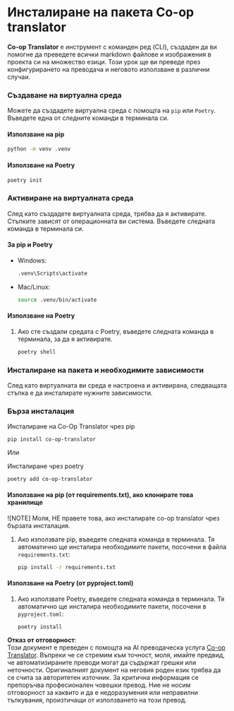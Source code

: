 <!--
CO_OP_TRANSLATOR_METADATA:
{
  "original_hash": "b6d85d887d2664539a438dae5d0dfa50",
  "translation_date": "2025-06-12T18:37:38+00:00",
  "source_file": "getting_started/command-line-guide/install-package.md",
  "language_code": "bg"
}
-->
# Инсталиране на пакета Co-op translator

**Co-op Translator** е инструмент с команден ред (CLI), създаден да ви помогне да преведете всички markdown файлове и изображения в проекта си на множество езици. Този урок ще ви преведе през конфигурирането на преводача и неговото използване в различни случаи.

### Създаване на виртуална среда

Можете да създадете виртуална среда с помощта на `pip` или `Poetry`. Въведете една от следните команди в терминала си.

#### Използване на pip

```bash
python -m venv .venv
```

#### Използване на Poetry

```bash
poetry init
```

### Активиране на виртуалната среда

След като създадете виртуалната среда, трябва да я активирате. Стъпките зависят от операционната ви система. Въведете следната команда в терминала си.

#### За pip и Poetry

- Windows:

    ```bash
    .venv\Scripts\activate
    ```

- Mac/Linux:

    ```bash
    source .venv/bin/activate
    ```

#### Използване на Poetry

1. Ако сте създали средата с Poetry, въведете следната команда в терминала, за да я активирате.

    ```bash
    poetry shell
    ```

### Инсталиране на пакета и необходимите зависимости

След като виртуалната ви среда е настроена и активирана, следващата стъпка е да инсталирате нужните зависимости.

### Бърза инсталация

Инсталиране на Co-Op Translator чрез pip

```
pip install co-op-translator
```
Или

Инсталиране чрез poetry
```
poetry add co-op-translator
```

#### Използване на pip (от requirements.txt), ако клонирате това хранилище

![NOTE] Моля, НЕ правете това, ако инсталирате co-op translator чрез бързата инсталация.

1. Ако използвате pip, въведете следната команда в терминала. Тя автоматично ще инсталира необходимите пакети, посочени в файла `requirements.txt`:

    ```bash
    pip install -r requirements.txt
    ```

#### Използване на Poetry (от pyproject.toml)

1. Ако използвате Poetry, въведете следната команда в терминала. Тя автоматично ще инсталира необходимите пакети, посочени в `pyproject.toml`:

    ```bash
    poetry install
    ```

**Отказ от отговорност**:  
Този документ е преведен с помощта на AI преводаческа услуга [Co-op Translator](https://github.com/Azure/co-op-translator). Въпреки че се стремим към точност, моля, имайте предвид, че автоматизираните преводи могат да съдържат грешки или неточности. Оригиналният документ на неговия роден език трябва да се счита за авторитетен източник. За критична информация се препоръчва професионален човешки превод. Ние не носим отговорност за каквито и да е недоразумения или неправилни тълкувания, произтичащи от използването на този превод.